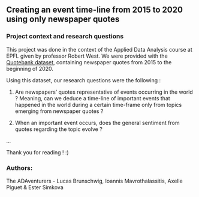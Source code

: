 ## Creating an event time-line from 2015 to 2020 using only newspaper quotes


### Project context and research questions 

This project was done in the context of the Applied Data Analysis course at EPFL given by professor Robert West. 
We were provided with the [Quotebank dataset](https://zenodo.org/record/4277311#.YbntzrvTWV4), containing newspaper quotes from 2015 to the beginning of 2020.

Using this dataset, our research questions were the following :

1. Are newspapers’ quotes representative of events occurring in the world ? Meaning, can we deduce a time-line of important events that happened in the world during a certain time-frame only from topics emerging from newspaper quotes ?

2. When an important event occurs, does the general sentiment from quotes regarding the topic evolve ?

...

Thank you for reading ! :)


### Authors:

The ADAventurers - Lucas Brunschwig, Ioannis Mavrothalassitis, Axelle Piguet & Ester Simkova
